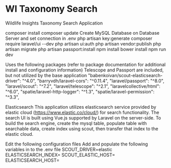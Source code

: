 # WI Taxonomy Search
 Wildlife Insights Taxonomy Search Application

composer install
composer update
Create MySQL Database on Database Server and set connection in .env
php artisan key:generate
composer require laravel/ui --dev
php artisan ui:auth
php artisan vendor:publish
php artisan migrate
php artisan passport:install
npm install
bower install
npm run dev

Uses the following packages (refer to package documentation for additional install and configuration information)
Telescope and Passport are included, but not utilized by the base application
"babenkoivan/scout-elasticsearch-driver": "^4.0",
"barryvdh/laravel-cors": "^0.11.4",
"laravel/passport": "^8.0",
"laravel/scout": "^7.2",
"laravel/telescope": "^2.1",
"laravelcollective/html": "^6.0",
"spatie/laravel-http-logger": "^1.3",
"spatie/laravel-permission": "^3.3",

Elasticsearch
This application utilizes elasticsearch service provided by elastic cloud (https://www.elastic.co/cloud/) for search functionality. The search UI is built using Vue.js supported by Laravel on the server-side.
To build the search engine, create the mysql table, populate table with searchable data, create index using scout, then transfer that index to the elastic cloud.

Edit the following configuration files
Add and populate the following variables in to the .env file
SCOUT_DRIVER=elastic
ELASTICSEARCH_INDEX=
SCOUT_ELASTIC_HOST=
ELASTICSEARCH_HOST=
